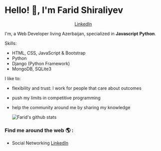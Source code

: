 # Hello! 👋, I'm Farid Shiraliyev

<p align="center">
  <a href="https://www.linkedin.com/in/siddartha19/">LinkedIn</a>
</p>

I'm, a Web Developer living Azerbaijan, specialized in **Javascript** **Python**.


Skills:
- HTML, CSS, JavaScript & Bootstrap
- Python
- Django (Python Framework)
- MongoDB, SQLite3

I like to:
- flexibility and trust: I work for people that care about outcomes
- push my limits in competitive programming
- help the community around me by sharing my knowledge


  <img align="center" src="https://github-readme-stats.vercel.app/api/top-langs/?username=faridalz&title_color=fff&text_color=9f9f9f&bg_color=151515&hide=jupyter%20notebook" alt="Farid's github stats" />



### Find me around the web 🌎 :
- Social Networking [LinkedIn](https://www.linkedin.com/in/farid131/)

